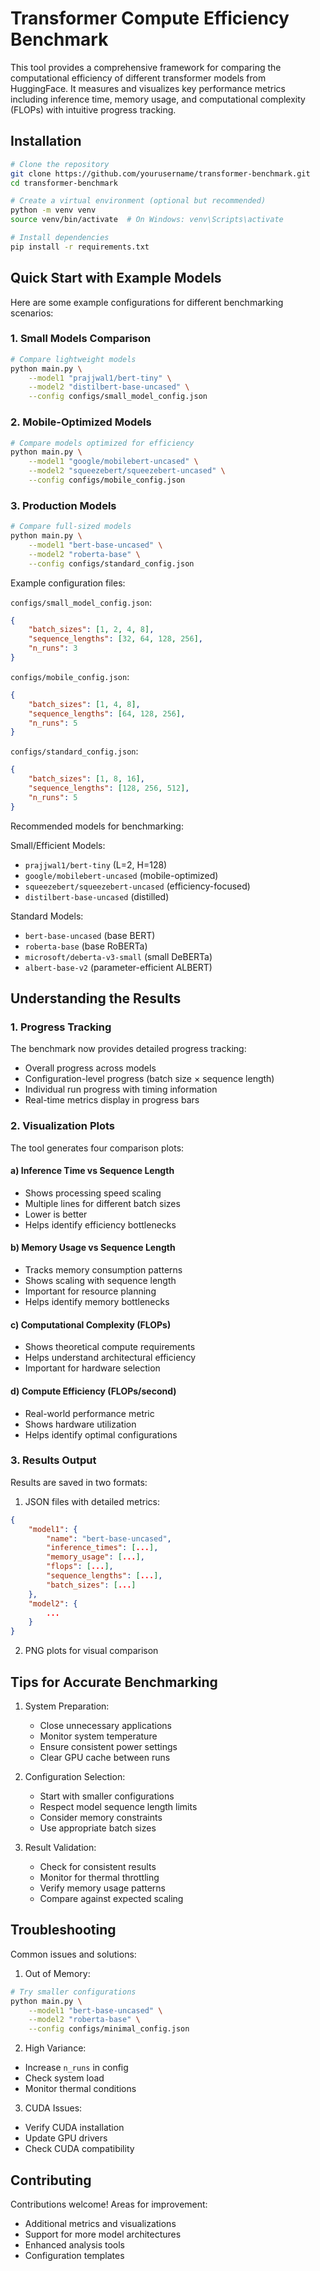 # Transformer Compute Efficiency Benchmark

This tool provides a comprehensive framework for comparing the computational efficiency of different transformer models from HuggingFace. It measures and visualizes key performance metrics including inference time, memory usage, and computational complexity (FLOPs) with intuitive progress tracking.

## Installation

```bash
# Clone the repository
git clone https://github.com/yourusername/transformer-benchmark.git
cd transformer-benchmark

# Create a virtual environment (optional but recommended)
python -m venv venv
source venv/bin/activate  # On Windows: venv\Scripts\activate

# Install dependencies
pip install -r requirements.txt
```

## Quick Start with Example Models

Here are some example configurations for different benchmarking scenarios:

### 1. Small Models Comparison
```bash
# Compare lightweight models
python main.py \
    --model1 "prajjwal1/bert-tiny" \
    --model2 "distilbert-base-uncased" \
    --config configs/small_model_config.json
```

### 2. Mobile-Optimized Models
```bash
# Compare models optimized for efficiency
python main.py \
    --model1 "google/mobilebert-uncased" \
    --model2 "squeezebert/squeezebert-uncased" \
    --config configs/mobile_config.json
```

### 3. Production Models
```bash
# Compare full-sized models
python main.py \
    --model1 "bert-base-uncased" \
    --model2 "roberta-base" \
    --config configs/standard_config.json
```

Example configuration files:

`configs/small_model_config.json`:
```json
{
    "batch_sizes": [1, 2, 4, 8],
    "sequence_lengths": [32, 64, 128, 256],
    "n_runs": 3
}
```

`configs/mobile_config.json`:
```json
{
    "batch_sizes": [1, 4, 8],
    "sequence_lengths": [64, 128, 256],
    "n_runs": 5
}
```

`configs/standard_config.json`:
```json
{
    "batch_sizes": [1, 8, 16],
    "sequence_lengths": [128, 256, 512],
    "n_runs": 5
}
```

Recommended models for benchmarking:

Small/Efficient Models:
- `prajjwal1/bert-tiny` (L=2, H=128)
- `google/mobilebert-uncased` (mobile-optimized)
- `squeezebert/squeezebert-uncased` (efficiency-focused)
- `distilbert-base-uncased` (distilled)

Standard Models:
- `bert-base-uncased` (base BERT)
- `roberta-base` (base RoBERTa)
- `microsoft/deberta-v3-small` (small DeBERTa)
- `albert-base-v2` (parameter-efficient ALBERT)

## Understanding the Results

### 1. Progress Tracking

The benchmark now provides detailed progress tracking:
- Overall progress across models
- Configuration-level progress (batch size × sequence length)
- Individual run progress with timing information
- Real-time metrics display in progress bars

### 2. Visualization Plots

The tool generates four comparison plots:

#### a) Inference Time vs Sequence Length
- Shows processing speed scaling
- Multiple lines for different batch sizes
- Lower is better
- Helps identify efficiency bottlenecks

#### b) Memory Usage vs Sequence Length
- Tracks memory consumption patterns
- Shows scaling with sequence length
- Important for resource planning
- Helps identify memory bottlenecks

#### c) Computational Complexity (FLOPs)
- Shows theoretical compute requirements
- Helps understand architectural efficiency
- Important for hardware selection

#### d) Compute Efficiency (FLOPs/second)
- Real-world performance metric
- Shows hardware utilization
- Helps identify optimal configurations

### 3. Results Output

Results are saved in two formats:

1. JSON files with detailed metrics:
```json
{
    "model1": {
        "name": "bert-base-uncased",
        "inference_times": [...],
        "memory_usage": [...],
        "flops": [...],
        "sequence_lengths": [...],
        "batch_sizes": [...]
    },
    "model2": {
        ...
    }
}
```

2. PNG plots for visual comparison

## Tips for Accurate Benchmarking

1. System Preparation:
   - Close unnecessary applications
   - Monitor system temperature
   - Ensure consistent power settings
   - Clear GPU cache between runs

2. Configuration Selection:
   - Start with smaller configurations
   - Respect model sequence length limits
   - Consider memory constraints
   - Use appropriate batch sizes

3. Result Validation:
   - Check for consistent results
   - Monitor for thermal throttling
   - Verify memory usage patterns
   - Compare against expected scaling

## Troubleshooting

Common issues and solutions:

1. Out of Memory:
```bash
# Try smaller configurations
python main.py \
    --model1 "bert-base-uncased" \
    --model2 "roberta-base" \
    --config configs/minimal_config.json
```

2. High Variance:
- Increase `n_runs` in config
- Check system load
- Monitor thermal conditions

3. CUDA Issues:
- Verify CUDA installation
- Update GPU drivers
- Check CUDA compatibility

## Contributing

Contributions welcome! Areas for improvement:
- Additional metrics and visualizations
- Support for more model architectures
- Enhanced analysis tools
- Configuration templates

